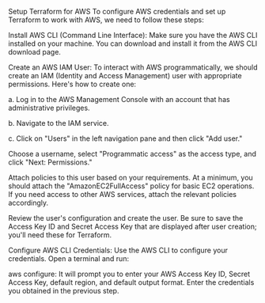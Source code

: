 Setup Terraform for AWS
To configure AWS credentials and set up Terraform to work with AWS, we need to follow these steps:

Install AWS CLI (Command Line Interface):
Make sure you have the AWS CLI installed on your machine. You can download and install it from the AWS CLI download page.

Create an AWS IAM User:
To interact with AWS programmatically, we should create an IAM (Identity and Access Management) user with appropriate permissions. Here's how to create one:

a. Log in to the AWS Management Console with an account that has administrative privileges.

b. Navigate to the IAM service.

c. Click on "Users" in the left navigation pane and then click "Add user."

Choose a username, select "Programmatic access" as the access type, and click "Next: Permissions."

Attach policies to this user based on your requirements. At a minimum, you should attach the "AmazonEC2FullAccess" policy for basic EC2 operations. If you need access to other AWS services, attach the relevant policies accordingly.

Review the user's configuration and create the user. Be sure to save the Access Key ID and Secret Access Key that are displayed after user creation; you'll need these for Terraform.

Configure AWS CLI Credentials:
Use the AWS CLI to configure your credentials. Open a terminal and run:

aws configure: It will prompt you to enter your AWS Access Key ID, Secret Access Key, default region, and default output format. Enter the credentials you obtained in the previous step.

